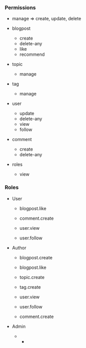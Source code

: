 ### Permissions

* manage => create, update, delete

* blogpost
    * create
    * delete-any
    * like
    * recommend

* topic
    * manage

* tag
    * manage

* user
    * update
    * delete-any
    * view
    * follow

* comment
    * create
    * delete-any

* roles
    * view

### Roles

* User
    * blogpost.like

    * comment.create

    * user.view
    * user.follow

* Author
    * blogpost.create
    * blogpost.like

    * topic.create

    * tag.create

    * user.view
    * user.follow

    * comment.create

* Admin
    * *
